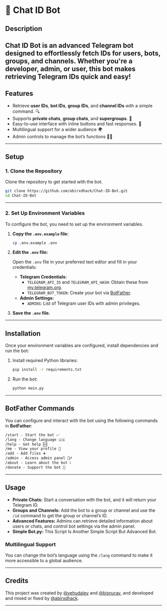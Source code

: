 # 🤖 **Chat ID Bot**

## **Description**

**Chat ID Bot** is an advanced Telegram bot designed to effortlessly fetch IDs for users, bots, groups, and channels. Whether you're a developer, admin, or user, this bot makes retrieving Telegram IDs quick and easy!
---

## **Features**

- Retrieve **user IDs**, **bot IDs**, **group IDs**, and **channel IDs** with a simple command. 🔍
- Supports **private chats**, **group chats**, and **supergroups**. 📜
- Easy-to-use interface with inline buttons and fast responses. 🚀
- Multilingual support for a wider audience 🌍
- Admin controls to manage the bot’s functions 👮‍♂️

---

## **Setup**

### 1. Clone the Repository

Clone the repository to get started with the bot.

```bash
git clone https://github.com/abirxdhack/Chat-ID-Bot.git
cd Chat-ID-Bot
```

---

### 2. Set Up Environment Variables

To configure the bot, you need to set up the environment variables.

1. **Copy the `.env.example` file:**

   ```bash
   cp .env.example .env
   ```

2. **Edit the `.env` file:**

   Open the `.env` file in your preferred text editor and fill in your credentials:

   - **Telegram Credentials:**
     - `TELEGRAM_API_ID` and `TELEGRAM_API_HASH`: Obtain these from [my.telegram.org](https://my.telegram.org).
     - `TELEGRAM_BOT_TOKEN`: Create your bot via [BotFather](https://t.me/BotFather).
   - **Admin Settings:**
     - `ADMINS`: List of Telegram user IDs with admin privileges.

3. **Save the `.env` file.**

---

## **Installation**

Once your environment variables are configured, install dependencies and run the bot:

1. Install required Python libraries:
   ```bash
   pip install -r requirements.txt
   ```

2. Run the bot:
   ```bash
   python main.py
   ```

---

## **BotFather Commands**

You can configure and interact with the bot using the following commands in **BotFather**:

```txt
/start - Start the bot ✅
/lang - Change language 🇺🇸
/help - Get help 🆘
/me - View your profile 👤
/add - Add files ➕
/admin - Access admin panel 👮‍♂️
/about - Learn about the bot ℹ️
/donate - Support the bot 🙏
```

---

## **Usage**

- **Private Chats:** Start a conversation with the bot, and it will return your Telegram ID.
- **Groups and Channels:** Add the bot to a group or channel and use the `/id` command to get the group or channel’s ID.
- **Advanced Features:** Admins can retrieve detailed information about users or chats, and control bot settings via the admin panel.
- **Simple Bot.py:** This Script Is Another Simple Script But Advanced Bot.

### **Multilingual Support**

You can change the bot’s language using the `/lang` command to make it more accessible to a global audience.

---

## **Credits**

This project was created by [@yehudalev](https://github.com/yehuda-lev) and [@bisnuray](https://github.com/bisnuray), and developed and mixed or fixed by [@abirxdhack](https://github.com/abirxdhack).

---
